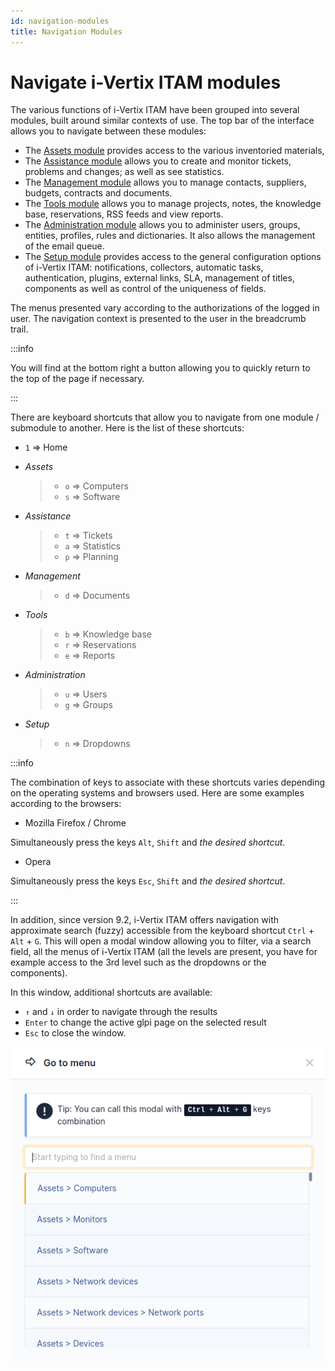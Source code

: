 ```yaml
---
id: navigation-modules
title: Navigation Modules
---
```


# Navigate i-Vertix ITAM modules

The various functions of i-Vertix ITAM have been grouped into several modules,
built around similar contexts of use. The top bar of the interface
allows you to navigate between these modules:

- The [Assets module](/asset-management/modules/assets) provides access to the various inventoried materials,
- The
  [Assistance module](/asset-management/modules/assistance) allows you to create and monitor tickets, problems and
  changes; as well as see statistics.
- The
  [Management module](/asset-management/modules/management) allows you to manage contacts, suppliers, budgets,
  contracts and documents.
- The [Tools module](/asset-management/modules/tools) allows you to manage projects, notes, the knowledge base,
  reservations, RSS feeds and view reports.
- The
  [Administration module](/asset-management/modules/administration) allows you to administer users, groups, entities,
  profiles, rules and dictionaries. It also allows the management of the
  email queue.
- The
  [Setup module](/asset-management/modules/configuration) provides access to the general configuration options of
  i-Vertix ITAM: notifications, collectors, automatic tasks, authentication,
  plugins, external links, SLA, management of titles, components as well
  as control of the uniqueness of fields.

The menus presented vary according to the authorizations of the logged
in user. The navigation context is presented to the user in the
breadcrumb trail.

:::info

You will find at the bottom right a button allowing you to quickly
return to the top of the page if necessary.

:::

There are keyboard shortcuts that allow you to navigate from one module
/ submodule to another. Here is the list of these shortcuts:

- `1` =\> Home

- *Assets*

  > - `o` =\> Computers
  > - `s` =\> Software

- *Assistance*

  > - `t` =\> Tickets
  > - `a` =\> Statistics
  > - `p` =\> Planning

- *Management*

  > - `d` =\> Documents

- *Tools*

  > - `b` =\> Knowledge base
  > - `r` =\> Reservations
  > - `e` =\> Reports

- *Administration*

  > - `u` =\> Users
  > - `g` =\> Groups

- *Setup*

  > - `n` =\> Dropdowns

:::info

The combination of keys to associate with these shortcuts varies
depending on the operating systems and browsers used. Here are some
examples according to the browsers:

- Mozilla Firefox / Chrome

Simultaneously press the keys `Alt`, `Shift` and *the desired
shortcut*.

- Opera

Simultaneously press the keys `Esc`, `Shift` and *the desired
shortcut*.

:::

In addition, since version 9.2, i-Vertix ITAM offers navigation with approximate
search (fuzzy) accessible from the keyboard shortcut `Ctrl` + `Alt` +
`G`. This will open a modal window allowing you to filter, via a search
field, all the menus of i-Vertix ITAM (all the levels are present, you have for
example access to the 3rd level such as the dropdowns or the
components).

In this window, additional shortcuts are available:

- `↑` and `↓` in order to navigate through the results
- `Enter` to change the active glpi page on the selected result
- `Esc` to close the window.

![Navigation "Fuzzy"](../assets/first-steps/images/fuzzyglpi.png)
